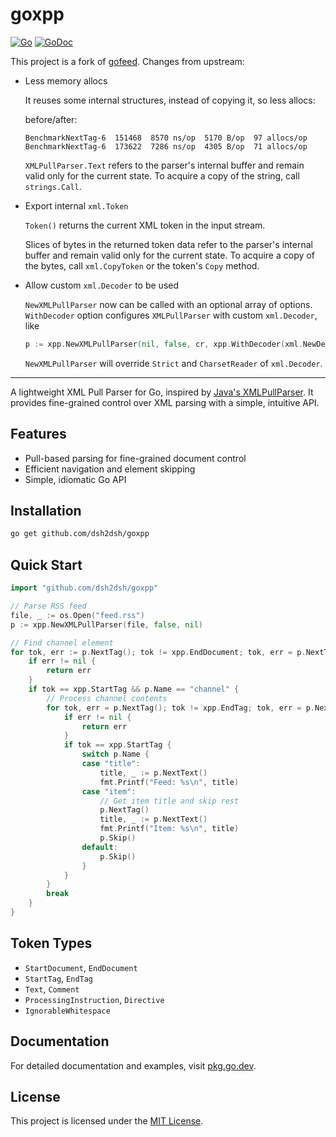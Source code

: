 # goxpp

[![Go](https://github.com/dsh2dsh/goxpp/actions/workflows/go.yml/badge.svg)](https://github.com/dsh2dsh/goxpp/actions/workflows/go.yml)
[![GoDoc](https://godoc.org/github.com/dsh2dsh/goxpp?status.png)](https://godoc.org/github.com/dsh2dsh/goxpp)

This project is a fork of [gofeed](https://github.com/mmcdole/goxpp). Changes
from upstream:

* Less memory allocs

  It reuses some internal structures, instead of copying it, so less allocs:

  before/after:
  ```
  BenchmarkNextTag-6  151468  8570 ns/op  5170 B/op  97 allocs/op
  BenchmarkNextTag-6  173622  7286 ns/op  4305 B/op  71 allocs/op
  ```

  `XMLPullParser.Text` refers to the parser's internal buffer and remain valid
  only for the current state. To acquire a copy of the string, call
  `strings.Call`.

* Export internal `xml.Token`

  `Token()` returns the current XML token in the input stream.

  Slices of bytes in the returned token data refer to the parser's internal
  buffer and remain valid only for the current state. To acquire a copy of the
  bytes, call `xml.CopyToken` or the token's `Copy` method.

* Allow custom `xml.Decoder` to be used

  `NewXMLPullParser` now can be called with an optional array of options.
  `WithDecoder` option configures `XMLPullParser` with custom `xml.Decoder`,
  like

  ``` go
  p := xpp.NewXMLPullParser(nil, false, cr, xpp.WithDecoder(xml.NewDecoder(r)))
  ```

  `NewXMLPullParser` will override `Strict` and `CharsetReader` of
  `xml.Decoder`.

---

A lightweight XML Pull Parser for Go, inspired by [Java's XMLPullParser](http://www.xmlpull.org/v1/download/unpacked/doc/quick_intro.html). It provides fine-grained control over XML parsing with a simple, intuitive API.

## Features

- Pull-based parsing for fine-grained document control
- Efficient navigation and element skipping
- Simple, idiomatic Go API

## Installation

```bash
go get github.com/dsh2dsh/goxpp
```

## Quick Start

```go
import "github.com/dsh2dsh/goxpp"

// Parse RSS feed
file, _ := os.Open("feed.rss")
p := xpp.NewXMLPullParser(file, false, nil)

// Find channel element
for tok, err := p.NextTag(); tok != xpp.EndDocument; tok, err = p.NextTag() {
    if err != nil {
        return err
    }
    if tok == xpp.StartTag && p.Name == "channel" {
        // Process channel contents
        for tok, err = p.NextTag(); tok != xpp.EndTag; tok, err = p.NextTag() {
            if err != nil {
                return err
            }
            if tok == xpp.StartTag {
                switch p.Name {
                case "title":
                    title, _ := p.NextText()
                    fmt.Printf("Feed: %s\n", title)
                case "item":
                    // Get item title and skip rest
                    p.NextTag()
                    title, _ := p.NextText()
                    fmt.Printf("Item: %s\n", title)
                    p.Skip()
                default:
                    p.Skip()
                }
            }
        }
        break
    }
}
```

## Token Types

- `StartDocument`, `EndDocument`
- `StartTag`, `EndTag`
- `Text`, `Comment`
- `ProcessingInstruction`, `Directive`
- `IgnorableWhitespace`

## Documentation

For detailed documentation and examples, visit [pkg.go.dev](https://pkg.go.dev/github.com/dsh2dsh/goxpp).

## License

This project is licensed under the [MIT License](LICENSE).
